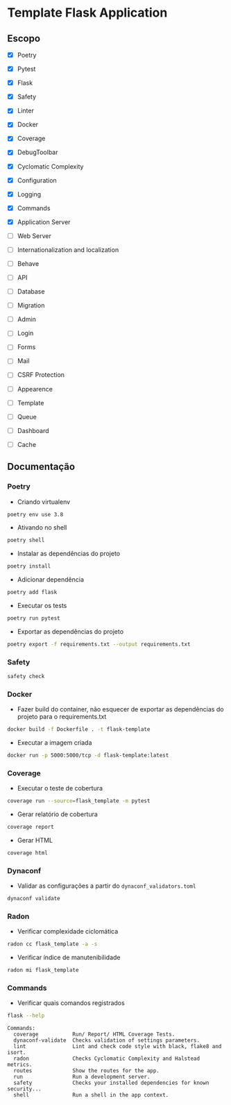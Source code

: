 # Template Flask Application #

## Escopo ##

- [x] Poetry
- [x] Pytest
- [x] Flask
- [x] Safety
- [x] Linter
- [x] Docker
- [x] Coverage
- [x] DebugToolbar
- [x] Cyclomatic Complexity
- [x] Configuration
- [x] Logging
- [x] Commands
- [x] Application Server
- [ ] Web Server
- [ ] Internationalization and localization
- [ ] Behave
- [ ] API
- [ ] Database
- [ ] Migration
- [ ] Admin
- [ ] Login
- [ ] Forms
- [ ] Mail
- [ ] CSRF Protection
- [ ] Appearence
- [ ] Template
- [ ] Queue
- [ ] Dashboard
- [ ] Cache


## Documentação ###

### Poetry ###

- Criando virtualenv
```bash
poetry env use 3.8
```

- Ativando no shell
```bash
poetry shell
```

- Instalar as dependências do projeto
```bash
poetry install
```

- Adicionar dependência
```bash
poetry add flask
```

- Executar os tests
```bash
poetry run pytest
```

- Exportar as dependências do projeto
```bash
poetry export -f requirements.txt --output requirements.txt
```

### Safety ###
```bash
safety check
```

### Docker ###

- Fazer build do container, não esquecer de exportar as dependências do projeto para o requirements.txt
```bash
docker build -f Dockerfile . -t flask-template 
```

- Executar a imagem criada
```bash
docker run -p 5000:5000/tcp -d flask-template:latest
```

### Coverage ###

- Executar o teste de cobertura
```bash
coverage run --source=flask_template -m pytest 
```

- Gerar relatório de cobertura
```bash
coverage report
```

- Gerar HTML
```bash
coverage html
```

### Dynaconf ###

- Validar as configurações a partir do `dynaconf_validators.toml`
```bash
dynaconf validate
```

### Radon ###

- Verificar complexidade ciclomática
```bash
radon cc flask_template -a -s
```

- Verificar índice de manutenibilidade
```bash
radon mi flask_template
```

### Commands ###

- Verificar quais comandos registrados
```bash
flask --help
```
```
Commands:
  coverage           Run/ Report/ HTML Coverage Tests.
  dynaconf-validate  Checks validation of settings parameters.
  lint               Lint and check code style with black, flake8 and isort.
  radon              Checks Cyclomatic Complexity and Halstead metrics.
  routes             Show the routes for the app.
  run                Run a development server.
  safety             Checks your installed dependencies for known security...
  shell              Run a shell in the app context.
```
